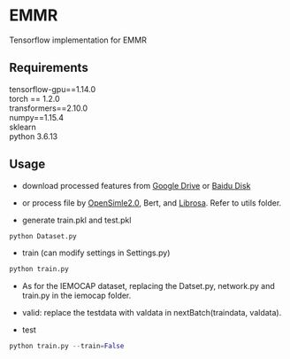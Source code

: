 # EMMR
Tensorflow implementation for EMMR
## Requirements
   tensorflow-gpu==1.14.0 <br>
   torch == 1.2.0 <br>
   transformers==2.10.0 <br>
   numpy==1.15.4 <br>
   sklearn <br>
   python 3.6.13 <br>
   
## Usage
  
   
* download processed features from [Google Drive](https://drive.google.com/drive/folders/14U5t9Y8VsiF3P0ICrZVSwUYlpZOg4H7I?usp=sharing) or [Baidu Disk]( https://pan.baidu.com/s/1BJZkg8nNElFg9KSXdrLlyw?pwd=2qiu) 

* or process file by [OpenSimle2.0](https://github.com/audeering/opensmile), Bert, and [Librosa](https://github.com/librosa/librosa). Refer to utils folder.


* generate train.pkl and test.pkl
```python 
python Dataset.py
```
* train (can modify settings in Settings.py) <br>
```python 
python train.py  
``` 
* As for the IEMOCAP dataset, replacing the Datset.py, network.py and train.py in the iemocap folder.

* valid: replace the testdata with valdata in nextBatch(traindata, valdata).
* test <br>
```python 
python train.py --train=False
```
